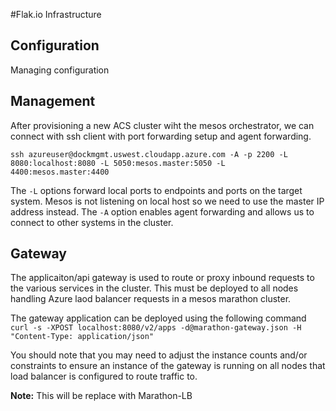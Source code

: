 #Flak.io Infrastructure

## Configuration
Managing configuration

## Management
After provisioning a new ACS cluster wiht the mesos orchestrator, we can connect with ssh client with port forwarding setup and agent forwarding.

`ssh azureuser@dockmgmt.uswest.cloudapp.azure.com -A -p 2200 -L 8080:localhost:8080 -L 5050:mesos.master:5050 -L 4400:mesos.master:4400`

The `-L` options forward local ports to endpoints and ports on the target system. Mesos is not listening on local host so we need to use the master IP address instead.  The `-A` option enables agent forwarding and allows us to connect to other systems in the cluster.

## Gateway
The applicaiton/api gateway is used to route or proxy inbound requests to the various services in the cluster.  This must be deployed to all nodes handling Azure laod balancer requests in a mesos marathon cluster.

The gateway application can be deployed using the following command
```curl -s -XPOST localhost:8080/v2/apps -d@marathon-gateway.json -H "Content-Type: application/json"```

You should note that you may need to adjust the instance counts and/or constraints to ensure an instance of the gateway is running on all nodes that load balancer is configured to route traffic to.

__Note:__ This will be replace with Marathon-LB
